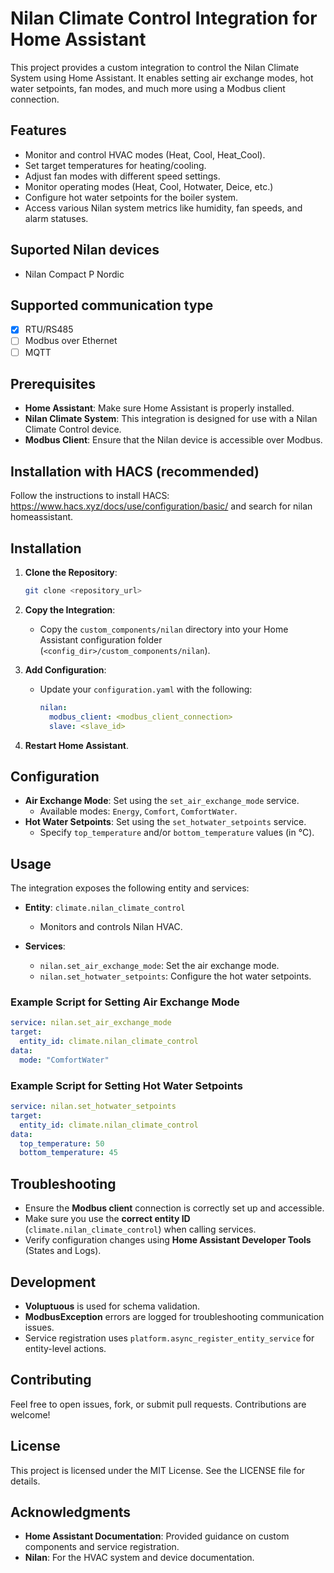 # Nilan Climate Control Integration for Home Assistant

This project provides a custom integration to control the Nilan Climate System using Home Assistant. It enables setting air exchange modes, hot water setpoints, fan modes, and much more using a Modbus client connection.


## Features
- Monitor and control HVAC modes (Heat, Cool, Heat_Cool).
- Set target temperatures for heating/cooling.
- Adjust fan modes with different speed settings.
- Monitor operating modes (Heat, Cool, Hotwater, Deice, etc.)
- Configure hot water setpoints for the boiler system.
- Access various Nilan system metrics like humidity, fan speeds, and alarm statuses.

## Suported Nilan devices
- Nilan Compact P Nordic

## Supported communication type
- [x] RTU/RS485
- [ ] Modbus over Ethernet
- [ ] MQTT

## Prerequisites
- **Home Assistant**: Make sure Home Assistant is properly installed.
- **Nilan Climate System**: This integration is designed for use with a Nilan Climate Control device.
- **Modbus Client**: Ensure that the Nilan device is accessible over Modbus.

## Installation with HACS (recommended)
Follow the instructions to install HACS: https://www.hacs.xyz/docs/use/configuration/basic/ and search for nilan homeassistant.

## Installation
1. **Clone the Repository**:
   ```bash
   git clone <repository_url>
   ```

2. **Copy the Integration**:
   - Copy the `custom_components/nilan` directory into your Home Assistant configuration folder (`<config_dir>/custom_components/nilan`).

3. **Add Configuration**:
   - Update your `configuration.yaml` with the following:
     ```yaml
     nilan:
       modbus_client: <modbus_client_connection>
       slave: <slave_id>
     ```

4. **Restart Home Assistant**.

## Configuration
- **Air Exchange Mode**: Set using the `set_air_exchange_mode` service.
  - Available modes: `Energy`, `Comfort`, `ComfortWater`.
- **Hot Water Setpoints**: Set using the `set_hotwater_setpoints` service.
  - Specify `top_temperature` and/or `bottom_temperature` values (in °C).

## Usage
The integration exposes the following entity and services:

- **Entity**: `climate.nilan_climate_control`
  - Monitors and controls Nilan HVAC.

- **Services**:
  - `nilan.set_air_exchange_mode`: Set the air exchange mode.
  - `nilan.set_hotwater_setpoints`: Configure the hot water setpoints.

### Example Script for Setting Air Exchange Mode
```yaml
service: nilan.set_air_exchange_mode
target:
  entity_id: climate.nilan_climate_control
data:
  mode: "ComfortWater"
```

### Example Script for Setting Hot Water Setpoints
```yaml
service: nilan.set_hotwater_setpoints
target:
  entity_id: climate.nilan_climate_control
data:
  top_temperature: 50
  bottom_temperature: 45
```

## Troubleshooting
- Ensure the **Modbus client** connection is correctly set up and accessible.
- Make sure you use the **correct entity ID** (`climate.nilan_climate_control`) when calling services.
- Verify configuration changes using **Home Assistant Developer Tools** (States and Logs).

## Development
- **Voluptuous** is used for schema validation.
- **ModbusException** errors are logged for troubleshooting communication issues.
- Service registration uses `platform.async_register_entity_service` for entity-level actions.

## Contributing
Feel free to open issues, fork, or submit pull requests. Contributions are welcome!

## License
This project is licensed under the MIT License. See the LICENSE file for details.

## Acknowledgments
- **Home Assistant Documentation**: Provided guidance on custom components and service registration.
- **Nilan**: For the HVAC system and device documentation.

